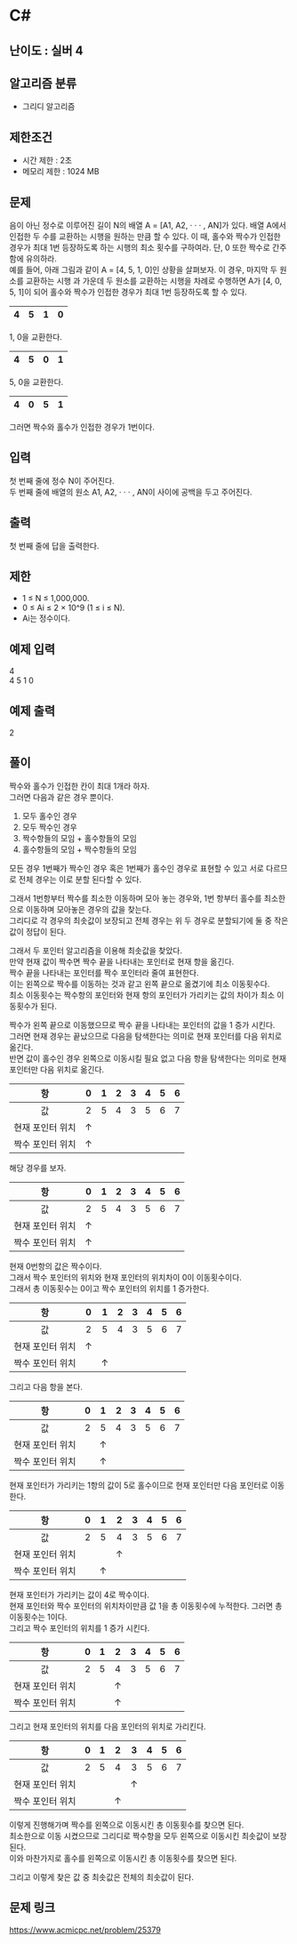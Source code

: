 # C#

## 난이도 : 실버 4

## 알고리즘 분류
  - 그리디 알고리즘

## 제한조건
  - 시간 제한 : 2초
  - 메모리 제한 : 1024 MB

## 문제
음이 아닌 정수로 이루어진 길이 N의 배열 A = [A1, A2, · · · , AN]가 있다. 배열 A에서 인접한 두 수를 교환하는 시행을 원하는 만큼 할 수 있다. 이 때, 홀수와 짝수가 인접한 경우가 최대 1번 등장하도록 하는 시행의 최소 횟수를 구하여라. 단, 0 또한 짝수로 간주함에 유의하라.<br/>
예를 들어, 아래 그림과 같이 A = [4, 5, 1, 0]인 상황을 살펴보자. 이 경우, 마지막 두 원소를 교환하는 시행 과 가운데 두 원소를 교환하는 시행을 차례로 수행하면 A가 [4, 0, 5, 1]이 되어 홀수와 짝수가 인접한 경우가 최대 1번 등장하도록 할 수 있다.<br/>



|4|5|1|0|
|:---:|:---:|:---:|:---:|


1, 0을 교환한다.<br/>


|4|5|0|1|
|:---:|:---:|:---:|:---:|


5, 0을 교환한다.<br/>


|4|0|5|1|
|:---:|:---:|:---:|:---:|


그러면 짝수와 홀수가 인접한 경우가 1번이다.<br/>


## 입력
첫 번째 줄에 정수 N이 주어진다.<br/>
두 번째 줄에 배열의 원소 A1, A2, · · · , AN이 사이에 공백을 두고 주어진다.<br/>


## 출력
첫 번째 줄에 답을 출력한다.<br/>


## 제한
  - 1 ≤ N ≤ 1,000,000.
  - 0 ≤ Ai ≤ 2 × 10^9 (1 ≤ i ≤ N).
  - Ai는 정수이다.


## 예제 입력
4<br/>
4 5 1 0<br/>


## 예제 출력
2<br/>


## 풀이
짝수와 홀수가 인접한 칸이 최대 1개라 하자.<br/>
그러면 다음과 같은 경우 뿐이다.<br/>

  1. 모두 홀수인 경우
  2. 모두 짝수인 경우
  3. 짝수항들의 모임 + 홀수항들의 모임
  4. 홀수항들의 모임 + 짝수항들의 모임


모든 경우 1번째가 짝수인 경우 혹은 1번째가 홀수인 경우로 표현할 수 있고 서로 다르므로 전체 경우는 이로 분할 된다할 수 있다.<br/>


그래서 1번항부터 짝수를 최소한 이동하며 모아 놓는 경우와, 1번 항부터 홀수를 최소한으로 이동하며 모아놓은 경우의 값을 찾는다.<br/>
그리디로 각 경우의 최솟값이 보장되고 전체 경우는 위 두 경우로 분할되기에 둘 중 작은 값이 정답이 된다.<br/>


그래서 두 포인터 알고리즘을 이용해 최솟값을 찾았다.<br/>
만약 현재 값이 짝수면 짝수 끝을 나타내는 포인터로 현재 항을 옮긴다.<br/>
짝수 끝을 나타내는 포인터를 짝수 포인터라 줄여 표현한다.<br/>
이는 왼쪽으로 짝수를 이동하는 것과 같고 왼쪽 끝으로 옮겼기에 최소 이동횟수다.<br/>
최소 이동횟수는 짝수항의 포인터와 현재 항의 포인터가 가리키는 값의 차이가 최소 이동횟수가 된다.<br/>


짝수가 왼쪽 끝으로 이동했으므로 짝수 끝을 나타내는 포인터의 값을 1 증가 시킨다.<br/>
그러면 현재 경우는 끝났으므로 다음을 탐색한다는 의미로 현재 포인터를 다음 위치로 옮긴다.<br/>
반면 값이 홀수인 경우 왼쪽으로 이동시킬 필요 없고 다음 항을 탐색한다는 의미로 현재 포인터만 다음 위치로 옮긴다.<br/>


|항|0|1|2|3|4|5|6|
|:---:|:---:|:---:|:---:|:---:|:---:|:---:|:---:|
|값|2|5|4|3|5|6|7|
|현재 포인터 위치|↑|||||||
|짝수 포인터 위치|↑|||||||


해당 경우를 보자.<br/>


|항|0|1|2|3|4|5|6|
|:---:|:---:|:---:|:---:|:---:|:---:|:---:|:---:|
|값|2|5|4|3|5|6|7|
|현재 포인터 위치|↑|||||||
|짝수 포인터 위치|↑|||||||


현재 0번항의 값은 짝수이다.<br/>
그래서 짝수 포인터의 위치와 현재 포인터의 위치차이 0이 이동횟수이다.<br/>
그래서 총 이동횟수는 0이고 짝수 포인터의 위치를 1 증가한다.<br/>


|항|0|1|2|3|4|5|6|
|:---:|:---:|:---:|:---:|:---:|:---:|:---:|:---:|
|값|2|5|4|3|5|6|7|
|현재 포인터 위치|↑|||||||
|짝수 포인터 위치||↑||||||



그리고 다음 항을 본다.<br/>


|항|0|1|2|3|4|5|6|
|:---:|:---:|:---:|:---:|:---:|:---:|:---:|:---:|
|값|2|5|4|3|5|6|7|
|현재 포인터 위치||↑||||||
|짝수 포인터 위치||↑||||||


현재 포인터가 가리키는 1항의 값이 5로 홀수이므로 현재 포인터만 다음 포인터로 이동한다.<br/>


|항|0|1|2|3|4|5|6|
|:---:|:---:|:---:|:---:|:---:|:---:|:---:|:---:|
|값|2|5|4|3|5|6|7|
|현재 포인터 위치|||↑|||||
|짝수 포인터 위치||↑||||||


현재 포인터가 가리키는 값이 4로 짝수이다.<br/>
현재 포인터와 짝수 포인터의 위치차이만큼 값 1을 총 이동횟수에 누적한다. 그러면 총 이동횟수는 1이다.<br/>
그리고 짝수 포인터의 위치를 1 증가 시킨다.<br/>


|항|0|1|2|3|4|5|6|
|:---:|:---:|:---:|:---:|:---:|:---:|:---:|:---:|
|값|2|5|4|3|5|6|7|
|현재 포인터 위치|||↑|||||
|짝수 포인터 위치|||↑|||||


그리고 현재 포인터의 위치를 다음 포인터의 위치로 가리킨다.<br/>


|항|0|1|2|3|4|5|6|
|:---:|:---:|:---:|:---:|:---:|:---:|:---:|:---:|
|값|2|5|4|3|5|6|7|
|현재 포인터 위치||||↑||||
|짝수 포인터 위치|||↑|||||


이렇게 진행해가며 짝수를 왼쪽으로 이동시킨 총 이동횟수를 찾으면 된다.<br/>
최소한으로 이동 시켰으므로 그리디로 짝수항을 모두 왼쪽으로 이동시킨 최솟값이 보장된다.<br/>
이와 마찬가지로 홀수를 왼쪽으로 이동시킨 총 이동횟수를 찾으면 된다.<br/>


그리고 이렇게 찾은 값 중 최솟값은 전체의 최솟값이 된다.<br/>


## 문제 링크
https://www.acmicpc.net/problem/25379